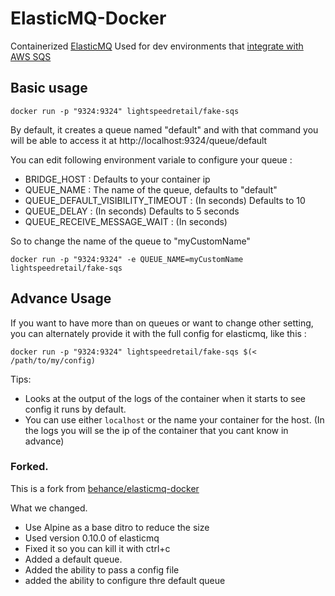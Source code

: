 # ElasticMQ-Docker

Containerized [ElasticMQ](https://github.com/adamw/elasticmq)
Used for dev environments that [integrate with AWS SQS](http://labs.encoded.io/2013/02/03/testing-amazon-sqs-locally-with-elasticmq/)


## Basic usage

```
docker run -p "9324:9324" lightspeedretail/fake-sqs
```

By default, it creates a queue named "default" and with that command you will be able to access it at 
http://localhost:9324/queue/default

You can edit following environment variale to configure your queue :

* BRIDGE_HOST : Defaults to your container ip 
* QUEUE_NAME  : The name of the queue, defaults to "default"
* QUEUE_DEFAULT_VISIBILITY_TIMEOUT : (In seconds) Defaults to 10
* QUEUE_DELAY : (In seconds) Defaults to 5 seconds
* QUEUE_RECEIVE_MESSAGE_WAIT : (In seconds)

So to change the name of the queue to "myCustomName"

```
docker run -p "9324:9324" -e QUEUE_NAME=myCustomName lightspeedretail/fake-sqs
```


## Advance Usage

If you want to have more than on queues or want to change other setting, 
you can alternately provide it with the full config for elasticmq, like this :
```
docker run -p "9324:9324" lightspeedretail/fake-sqs $(< /path/to/my/config)
```

Tips: 
* Looks at the output of the logs of the container when it starts to see config it runs by default. 
* You can use either `localhost` or the name your container for the host. (In the logs you will se the ip of the container that you cant know in advance)
  

### Forked.

This is a fork from [behance/elasticmq-docker](https://github.com/behance/elasticmq-docker)
 
What we changed.
* Use Alpine as a base ditro to reduce the size
* Used version 0.10.0 of elasticmq
* Fixed it so you can kill it with ctrl+c
* Added a default queue.
* Added the ability to pass a config file
* added the ability to configure thre default queue